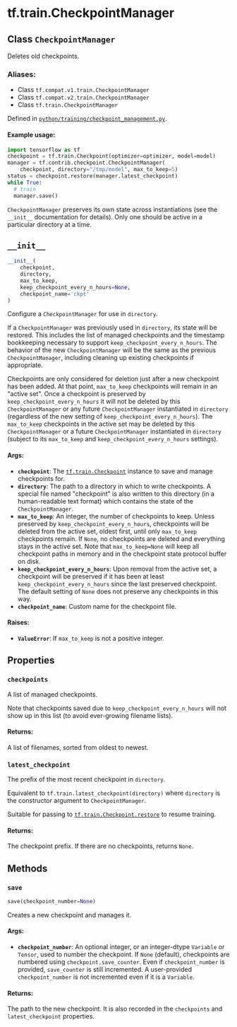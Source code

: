<div itemscope itemtype="http://developers.google.com/ReferenceObject">
<meta itemprop="name" content="tf.train.CheckpointManager" />
<meta itemprop="path" content="Stable" />
<meta itemprop="property" content="checkpoints"/>
<meta itemprop="property" content="latest_checkpoint"/>
<meta itemprop="property" content="__init__"/>
<meta itemprop="property" content="save"/>
</div>

# tf.train.CheckpointManager

## Class `CheckpointManager`

Deletes old checkpoints.



### Aliases:

* Class `tf.compat.v1.train.CheckpointManager`
* Class `tf.compat.v2.train.CheckpointManager`
* Class `tf.train.CheckpointManager`



Defined in [`python/training/checkpoint_management.py`](/code/stable/tensorflow/python/training/checkpoint_management.py).

<!-- Placeholder for "Used in" -->


#### Example usage:



```python
import tensorflow as tf
checkpoint = tf.train.Checkpoint(optimizer=optimizer, model=model)
manager = tf.contrib.checkpoint.CheckpointManager(
    checkpoint, directory="/tmp/model", max_to_keep=5)
status = checkpoint.restore(manager.latest_checkpoint)
while True:
  # train
  manager.save()
```

`CheckpointManager` preserves its own state across instantiations (see the
`__init__` documentation for details). Only one should be active in a
particular directory at a time.

<h2 id="__init__"><code>__init__</code></h2>

``` python
__init__(
    checkpoint,
    directory,
    max_to_keep,
    keep_checkpoint_every_n_hours=None,
    checkpoint_name='ckpt'
)
```

Configure a `CheckpointManager` for use in `directory`.

If a `CheckpointManager` was previously used in `directory`, its
state will be restored. This includes the list of managed checkpoints and
the timestamp bookkeeping necessary to support
`keep_checkpoint_every_n_hours`. The behavior of the new `CheckpointManager`
will be the same as the previous `CheckpointManager`, including cleaning up
existing checkpoints if appropriate.

Checkpoints are only considered for deletion just after a new checkpoint has
been added. At that point, `max_to_keep` checkpoints will remain in an
"active set". Once a checkpoint is preserved by
`keep_checkpoint_every_n_hours` it will not be deleted by this
`CheckpointManager` or any future `CheckpointManager` instantiated in
`directory` (regardless of the new setting of
`keep_checkpoint_every_n_hours`). The `max_to_keep` checkpoints in the
active set may be deleted by this `CheckpointManager` or a future
`CheckpointManager` instantiated in `directory` (subject to its
`max_to_keep` and `keep_checkpoint_every_n_hours` settings).

#### Args:


* <b>`checkpoint`</b>: The <a href="../../tf/train/Checkpoint.md"><code>tf.train.Checkpoint</code></a> instance to save and manage
  checkpoints for.
* <b>`directory`</b>: The path to a directory in which to write checkpoints. A
  special file named "checkpoint" is also written to this directory (in a
  human-readable text format) which contains the state of the
  `CheckpointManager`.
* <b>`max_to_keep`</b>: An integer, the number of checkpoints to keep. Unless
  preserved by `keep_checkpoint_every_n_hours`, checkpoints will be
  deleted from the active set, oldest first, until only `max_to_keep`
  checkpoints remain. If `None`, no checkpoints are deleted and everything
  stays in the active set. Note that `max_to_keep=None` will keep all
  checkpoint paths in memory and in the checkpoint state protocol buffer
  on disk.
* <b>`keep_checkpoint_every_n_hours`</b>: Upon removal from the active set, a
  checkpoint will be preserved if it has been at least
  `keep_checkpoint_every_n_hours` since the last preserved checkpoint. The
  default setting of `None` does not preserve any checkpoints in this way.
* <b>`checkpoint_name`</b>: Custom name for the checkpoint file.


#### Raises:


* <b>`ValueError`</b>: If `max_to_keep` is not a positive integer.



## Properties

<h3 id="checkpoints"><code>checkpoints</code></h3>

A list of managed checkpoints.

Note that checkpoints saved due to `keep_checkpoint_every_n_hours` will not
show up in this list (to avoid ever-growing filename lists).

#### Returns:

A list of filenames, sorted from oldest to newest.


<h3 id="latest_checkpoint"><code>latest_checkpoint</code></h3>

The prefix of the most recent checkpoint in `directory`.

Equivalent to `tf.train.latest_checkpoint(directory)` where `directory` is
the constructor argument to `CheckpointManager`.

Suitable for passing to <a href="../../tf/train/Checkpoint.md#restore"><code>tf.train.Checkpoint.restore</code></a> to resume training.

#### Returns:

The checkpoint prefix. If there are no checkpoints, returns `None`.




## Methods

<h3 id="save"><code>save</code></h3>

``` python
save(checkpoint_number=None)
```

Creates a new checkpoint and manages it.


#### Args:


* <b>`checkpoint_number`</b>: An optional integer, or an integer-dtype `Variable` or
  `Tensor`, used to number the checkpoint. If `None` (default),
  checkpoints are numbered using `checkpoint.save_counter`. Even if
  `checkpoint_number` is provided, `save_counter` is still incremented. A
  user-provided `checkpoint_number` is not incremented even if it is a
  `Variable`.


#### Returns:

The path to the new checkpoint. It is also recorded in the `checkpoints`
and `latest_checkpoint` properties.




